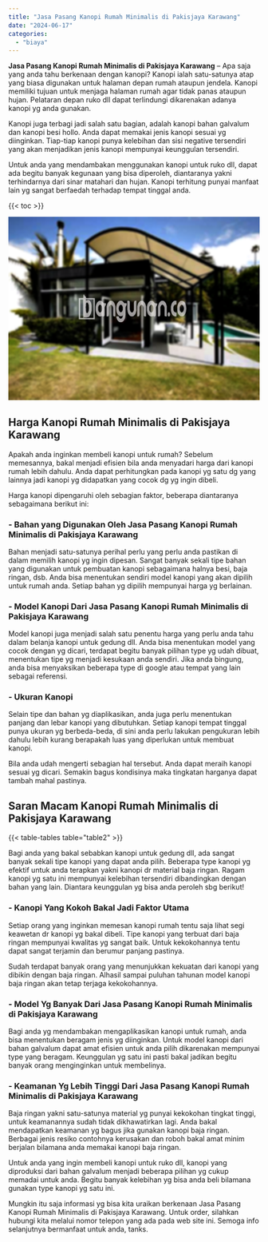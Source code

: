 ```yaml
---
title: "Jasa Pasang Kanopi Rumah Minimalis di Pakisjaya Karawang"
date: "2024-06-17"
categories: 
  - "biaya"
---
```


**Jasa Pasang Kanopi Rumah Minimalis di Pakisjaya Karawang** – Apa saja yang anda tahu berkenaan dengan kanopi? Kanopi ialah satu-satunya atap yang biasa digunakan untuk halaman depan rumah ataupun jendela. Kanopi memiliki tujuan untuk menjaga halaman rumah agar tidak panas ataupun hujan. Pelataran depan ruko dll dapat terlindungi dikarenakan adanya kanopi yg anda gunakan.

Kanopi juga terbagi jadi salah satu bagian, adalah kanopi bahan galvalum dan kanopi besi hollo. Anda dapat memakai jenis kanopi sesuai yg diinginkan. Tiap-tiap kanopi punya kelebihan dan sisi negative tersendiri yang akan menjadikan jenis kanopi mempunyai keunggulan tersendiri.

Untuk anda yang mendambakan menggunakan kanopi untuk ruko dll, dapat ada begitu banyak kegunaan yang bisa diperoleh, diantaranya yakni terhindarnya dari sinar matahari dan hujan. Kanopi terhitung punyai manfaat lain yg sangat berfaedah terhadap tempat tinggal anda.

{{< toc >}}

![Jasa Pasang Kanopi Rumah Minimalis di Pakisjaya Karawang](/images/harga-kanopi-minimalis-64.png)

## Harga Kanopi Rumah Minimalis di Pakisjaya Karawang

Apakah anda inginkan membeli kanopi untuk rumah? Sebelum memesannya, bakal menjadi efisien bila anda menyadari harga dari kanopi rumah lebih dahulu. Anda dapat perhitungkan pada kanopi yg satu dg yang lainnya jadi kanopi yg didapatkan yang cocok dg yg ingin dibeli.

Harga kanopi dipengaruhi oleh sebagian faktor, beberapa diantaranya sebagaimana berikut ini:

### \- Bahan yang Digunakan Oleh Jasa Pasang Kanopi Rumah Minimalis di Pakisjaya Karawang

Bahan menjadi satu-satunya perihal perlu yang perlu anda pastikan di dalam memilih kanopi yg ingin dipesan. Sangat banyak sekali tipe bahan yang digunakan untuk pembuatan kanopi sebagaimana halnya besi, baja ringan, dsb. Anda bisa menentukan sendiri model kanopi yang akan dipilih untuk rumah anda. Setiap bahan yg dipilih mempunyai harga yg berlainan.

### \- Model Kanopi Dari Jasa Pasang Kanopi Rumah Minimalis di Pakisjaya Karawang

Model kanopi juga menjadi salah satu penentu harga yang perlu anda tahu dalam belanja kanopi untuk gedung dll. Anda bisa menentukan model yang cocok dengan yg dicari, terdapat begitu banyak pilihan type yg udah dibuat, menentukan tipe yg menjadi kesukaan anda sendiri. Jika anda bingung, anda bisa menyaksikan beberapa type di google atau tempat yang lain sebagai referensi.

### \- Ukuran Kanopi

Selain tipe dan bahan yg diaplikasikan, anda juga perlu menentukan panjang dan lebar kanopi yang dibutuhkan. Setiap kanopi tempat tinggal punya ukuran yg berbeda-beda, di sini anda perlu lakukan pengukuran lebih dahulu lebih kurang berapakah luas yang diperlukan untuk membuat kanopi.

Bila anda udah mengerti sebagian hal tersebut. Anda dapat meraih kanopi sesuai yg dicari. Semakin bagus kondisinya maka tingkatan harganya dapat tambah mahal pastinya.

## Saran Macam Kanopi Rumah Minimalis di Pakisjaya Karawang

{{< table-tables table="table2" >}}

Bagi anda yang bakal sebabkan kanopi untuk gedung dll, ada sangat banyak sekali tipe kanopi yang dapat anda pilih. Beberapa type kanopi yg efektif untuk anda terapkan yakni kanopi dr material baja ringan. Ragam kanopi yg satu ini mempunyai kelebihan tersendiri dibandingkan dengan bahan yang lain. Diantara keunggulan yg bisa anda peroleh sbg berikut!

### \- Kanopi Yang Kokoh Bakal Jadi Faktor Utama

Setiap orang yang inginkan memesan kanopi rumah tentu saja lihat segi keawetan dr kanopi yg bakal dibeli. Tipe kanopi yang terbuat dari baja ringan mempunyai kwalitas yg sangat baik. Untuk kekokohannya tentu dapat sangat terjamin dan berumur panjang pastinya.

Sudah terdapat banyak orang yang menunjukkan kekuatan dari kanopi yang dibikin dengan baja ringan. Alhasil sampai puluhan tahunan model kanopi baja ringan akan tetap terjaga kekokohannya.

### \- Model Yg Banyak Dari Jasa Pasang Kanopi Rumah Minimalis di Pakisjaya Karawang

Bagi anda yg mendambakan mengaplikasikan kanopi untuk rumah, anda bisa menentukan beragam jenis yg diinginkan. Untuk model kanopi dari bahan galvalum dapat amat efisien untuk anda pilih dikarenakan mempunyai type yang beragam. Keunggulan yg satu ini pasti bakal jadikan begitu banyak orang menginginkan untuk membelinya.

### \- Keamanan Yg Lebih Tinggi Dari Jasa Pasang Kanopi Rumah Minimalis di Pakisjaya Karawang

Baja ringan yakni satu-satunya material yg punyai kekokohan tingkat tinggi, untuk keamanannya sudah tidak dikhawatirkan lagi. Anda bakal mendapatkan keamanan yg bagus jika gunakan kanopi baja ringan. Berbagai jenis resiko contohnya kerusakan dan roboh bakal amat minim berjalan bilamana anda memakai kanopi baja ringan.

Untuk anda yang ingin membeli kanopi untuk ruko dll, kanopi yang diproduksi dari bahan galvalum menjadi beberapa pilihan yg cukup memadai untuk anda. Begitu banyak kelebihan yg bisa anda beli bilamana gunakan type kanopi yg satu ini.

Mungkin itu saja informasi yg bisa kita uraikan berkenaan Jasa Pasang Kanopi Rumah Minimalis di Pakisjaya Karawang. Untuk order, silahkan hubungi kita melalui nomor telepon yang ada pada web site ini. Semoga info selanjutnya bermanfaat untuk anda, tanks.
